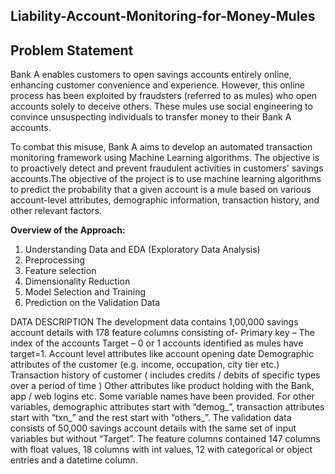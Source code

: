 ## Liability-Account-Monitoring-for-Money-Mules
## Problem Statement

Bank A enables customers to open savings accounts entirely online, enhancing customer convenience and experience. However, this online process has been exploited by fraudsters (referred to as mules) who open accounts solely to deceive others. These mules use social engineering to convince unsuspecting individuals to transfer money to their Bank A accounts.

To combat this misuse, Bank A aims to develop an automated transaction monitoring framework using Machine Learning algorithms. The objective is to proactively detect and prevent fraudulent activities in customers' savings accounts.The objective of the project is to use machine learning algorithms to predict the probability that a given account is a mule based on various account-level attributes, demographic information, transaction history, and other relevant factors. 

**Overview of the Approach:**
1.	Understanding Data and EDA (Exploratory Data Analysis) 
2.	Preprocessing
3.	Feature selection
4.	Dimensionality Reduction 
5.	Model Selection and Training
6.	Prediction on the Validation Data

DATA DESCRIPTION
The development data contains 1,00,000 savings account details with 178 feature columns consisting of-
Primary key – The index of the accounts
Target – 0 or 1 accounts identified as mules have target=1.
Account level attributes like account opening date
Demographic attributes of the customer (e.g. income, occupation, city tier etc.) 
Transaction history of customer ( includes credits / debits of specific types over a period of time ) 
Other attributes like product holding with the Bank, app / web logins etc. 
Some variable names have been provided. For other variables, demographic attributes start with “demog_”, transaction attributes start with “txn_” and the rest start with “others_”.
The validation data consists of 50,000 savings account details with the same set of input variables but without “Target”.
The feature columns contained 147 columns with float values, 18 columns with int values, 12 with categorical or object entries and a datetime column.

